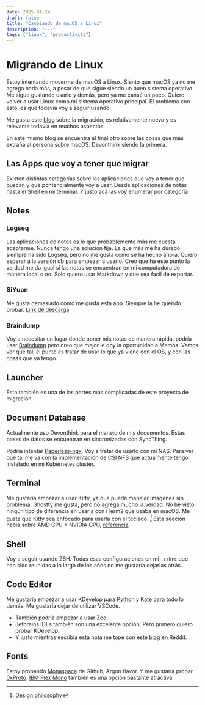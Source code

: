 ```yaml
---
date: 2025-04-24
draft: false
title: "Cambiando de macOS a Linux"
description: "---"
tags: ["linux", "productivity"]
---
```


# Migrando de Linux

Estoy intentando moverme de macOS a Linux. Siento que macOS ya no me agrega nada más, a pesar de que sigue siendo un buen sistema operativo. Me sigue gustando usarlo y demás, pero ya me cansé un poco. Quiero volver a usar Linux como mi sistema operativo principal. El problema con esto, es que todavía voy a seguir usando.

Me gusta este [blog](https://wstyler.ucsd.edu/posts/macos_to_linux_whats_better.html) sobre la migración, es relativamente nuevo y es relevante todavía en muchos aspectos.

En este mismo blog se encuentra al final otro sobre las cosas que más extraña al persona sobre macOS. Devonthink siendo la primera. 


## Las Apps que voy a tener que migrar

Existen distintas categorías sobre las aplicaciones que voy a tener que buscar, y que pontencialmente voy a usar. Desde aplicaciones de notas hasta el Shell en mi terminal. Y justo acá las voy enumerar por categoría: 

## Notes

### Logseq

Las aplicaciones de notas es lo que probablemente más me cuesta adaptarme. Nunca tengo una solución fija. La que más me ha durado siempre ha sido Logseq, pero no me gusta como se ha hecho ahora. Quiero esperar a la versión db para empezar a usarlo. Creo que ha este punto la verdad me da igual si las notas se encuentran en mi computadora de manera local o no. Solo quiero usar Markdown y que sea facil de exportar. 

### SiYuan 

Me gusta demasiado como me gusta esta app. Siempre la he querido probar. [Link de descarga](https://b3log.org/siyuan/en/)

### Braindump

Voy a necesitar un lugar donde poner mis notas de manera rápida, podría usar [Braindump](https://getbraindump.app/) pero creo que mejor le doy la oportunidad a Memos.  Vamos ver que tal, el punto es tratar de usar lo que ya viene con el OS, y con las cosas que ya tengo. 

## Launcher

Esta también es una de las partes más complicadas de este proyecto de migración. 
## Document Database

Actualmente uso Devonthink para el manejo de mis documentos. Estas bases de datos se encuentran en sincronizadas con SyncThing.

Podría intentar [Paperless-ngx](https://docs.paperless-ngx.com/). Voy a tratar de usarlo con mi NAS. Para ver que tal me va con la implementación de [CSI NFS](https://github.com/kubernetes-csi/csi-driver-nfs) que actualmente tengo instalado en mi Kubernetes cluster.

## Terminal

Me gustaría empezar a usar Kitty, ya que puede manejar imagenes sin problema. Ghostty me gusta, pero no agrega mucho la verdad. No he visto ningún tipo de diferencia en usarla con iTerm2 que usaba en macOS. 
	Me gusta que Kitty sea enfocado para usarla con el teclado. [^1]
Esta sección habla sobre AMD CPU + NVIDIA GPU, [referencia](https://sw.kovidgoyal.net/kitty/overview/#design-philosophy).
## Shell

Voy a seguir usando ZSH. Todas esas configuraciones en mi `.zshrc` que han sido reunidas a lo largo de los años no me gustaría dejarlas atrás. 
## Code Editor

Me gustaría empezar a usar KDevelop para Python y Kate para todo lo demás. Me gustaría dejar de utilizar VSCode. 
- También podría empezar a usar Zed. 
- Jetbrains IDEs también son una excelente opción. Pero primero quiero probar KDevelop. 
- Y justo mientras escribia esta nota me topé con este [blog](https://akselmo.dev/posts/how-i-use-kate-editor/) en Reddit.

## Fonts

Estoy probando [Monaspace](https://monaspace.githubnext.com/) de Github, Argon flavor. Y me gustaría probar [0xProto](https://github.com/0xType/0xProto). [IBM Plex Mono](https://github.com/IBM/plex) también es una opción bastante atractiva.

[^1]: [Design philosophy](https://sw.kovidgoyal.net/kitty/overview/#design-philosophy)
